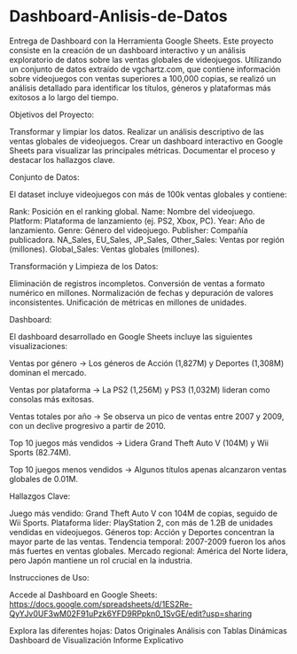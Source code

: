 # Dashboard-Anlisis-de-Datos
Entrega de Dashboard con la Herramienta Google Sheets.
Este proyecto consiste en la creación de un dashboard interactivo y un análisis exploratorio de datos sobre las ventas globales de videojuegos. Utilizando un conjunto de datos extraído de vgchartz.com, que contiene información sobre videojuegos con ventas superiores a 100,000 copias, se realizó un análisis detallado para identificar los títulos, géneros y plataformas más exitosos a lo largo del tiempo.


Objetivos del Proyecto:

Transformar y limpiar los datos.
Realizar un análisis descriptivo de las ventas globales de videojuegos.
Crear un dashboard interactivo en Google Sheets para visualizar las principales métricas.
Documentar el proceso y destacar los hallazgos clave.


Conjunto de Datos:

El dataset incluye videojuegos con más de 100k ventas globales y contiene:

Rank: Posición en el ranking global.
Name: Nombre del videojuego.
Platform: Plataforma de lanzamiento (ej. PS2, Xbox, PC).
Year: Año de lanzamiento.
Genre: Género del videojuego.
Publisher: Compañía publicadora.
NA_Sales, EU_Sales, JP_Sales, Other_Sales: Ventas por región (millones).
Global_Sales: Ventas globales (millones).

Transformación y Limpieza de los Datos:

Eliminación de registros incompletos.
Conversión de ventas a formato numérico en millones.
Normalización de fechas y depuración de valores inconsistentes.
Unificación de métricas en millones de unidades.

Dashboard:

El dashboard desarrollado en Google Sheets incluye las siguientes visualizaciones:

Ventas por género → Los géneros de Acción (1,827M) y Deportes (1,308M) dominan el mercado.

Ventas por plataforma → La PS2 (1,256M) y PS3 (1,032M) lideran como consolas más exitosas.

Ventas totales por año → Se observa un pico de ventas entre 2007 y 2009, con un declive progresivo a partir de 2010.

Top 10 juegos más vendidos → Lidera Grand Theft Auto V (104M) y Wii Sports (82.74M).

Top 10 juegos menos vendidos → Algunos títulos apenas alcanzaron ventas globales de 0.01M.



Hallazgos Clave:

Juego más vendido: Grand Theft Auto V con 104M de copias, seguido de Wii Sports.
Plataforma líder: PlayStation 2, con más de 1.2B de unidades vendidas en videojuegos.
Géneros top: Acción y Deportes concentran la mayor parte de las ventas.
Tendencia temporal: 2007-2009 fueron los años más fuertes en ventas globales.
Mercado regional: América del Norte lidera, pero Japón mantiene un rol crucial en la industria.

Instrucciones de Uso:

Accede al Dashboard en Google Sheets: https://docs.google.com/spreadsheets/d/1ES2Re-QyYJv0UF3wM02F91uPzk6YFD9RPpkn0_1SvGE/edit?usp=sharing

Explora las diferentes hojas:
Datos Originales
Análisis con Tablas Dinámicas
Dashboard de Visualización
Informe Explicativo
